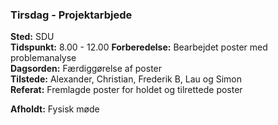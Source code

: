 ### Tirsdag - Projektarbjede
**Sted:** SDU  
**Tidspunkt:** 8.00 - 12.00 
**Forberedelse:** Bearbejdet poster med problemanalyse  
**Dagsorden:** Færdiggørelse af poster  
**Tilstede:** Alexander, Christian, Frederik B, Lau og Simon  
**Referat:** Fremlagde poster for holdet og tilrettede poster

**Afholdt:** Fysisk møde